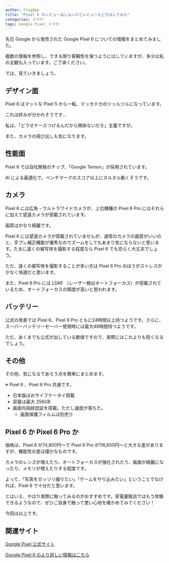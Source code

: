 ```yaml
---
author: FrogApp
title: "Pixel 6 のレビューはしないけどレビューもどきはしてみた"
categories: スマホ
tags: Google Pixel スマホ
---
```


先日 Google から発売された Google Pixel 6 についての情報をまとめてみました。

複数の情報を参照し、できる限り客観性を保つようにはしていますが、多少は私の主観も入っています。ご了承ください。

では、見ていきましょう。

## デザイン面
Pixel 6 はマットな Pixel 5 から一転、テッカテカのツッルツルになっています。

これは好みが分かれそうです...

私は、「どうせケースつけるんだから関係ないだろ」主義ですが。

また、カメラの飛び出しも気になります。

## 性能面
Pixel 6 では自社開発のチップ、「Google Tensor」が採用されています。

AI による最適化で、ベンチマークのスコア以上にヌルヌル動くそうです。

## カメラ
Pixel 6 には広角・ウルトラワイドカメラが、上位機種の Pixel 6 Pro にはそれらに加えて望遠カメラが搭載されています。

画質はかなり綺麗です。

Pixel 6 には望遠カメラが搭載されていませんが、通常のカメラの画質がいいのと、手ブレ補正機能が優秀なのでズームをしてもあまり気にならないと思います。たまに遠くの被写体を撮影する程度なら Pixel 6 でも恐らく大丈夫でしょう。

ただ、遠くの被写体を撮影することが多い方は Pixel 6 Pro のほうがストレスが少なく快適だと思います。

また、Pixel 6 Pro には LDAF （レーザー検出オートフォーカス）が搭載されているため、オートフォーカスの精度が高いと思われます。

## バッテリー
公式の発表では Pixel 6、Pixel 6 Pro ともに24時間以上持つようです。さらに、スーパーバッテリーセーバー使用時には最大48時間持つようです。

ただ、あくまでも公式が出している数値ですので、実際にはこれよりも短くなるでしょう。

## その他
その他、気になるであろう点を簡単にまとめます。

※ Pixel 6 、Pixel 6 Pro 共通です。

- 日本版はおサイフケータイ搭載
- 容量は最大 256GB
- 画面内指紋認証を搭載。ただし速度が落ちた。
    - 画面保護フィルムは別売り

## Pixel 6 か Pixel 6 Pro か
価格は、Pixel 6 が74,800円〜で Pixel 6 Pro が116,600円〜と大きな差がありますが、機能性の差は僅かなものです。

カメラのレンズが増えたり、オートフォーカスが強化されたり、画面が綺麗になったり、メモリが増えたりする程度です。

よって、「写真をガッツリ撮りたい」「ゲームをやり込みたい」ということでなければ、Pixel 6 で十分だと思います。

とはいえ、やはり実際に触ってみるのがおすすめです。家電量販店ではもう体験できるようなので、ぜひご自身で触って使い心地を確かめてみてください！

今回は以上です。

## 関連サイト
<a href="https://store.google.com/jp/category/phones" target="_blank" rel="noopener noreferrer">Google Pixel 公式サイト</a>

<a href="https://japanese.engadget.com/pixel-210213746.html" target="_blank" rel="noopener noreferrer">Google Pixel 6 のより詳しい情報はこちら</a>